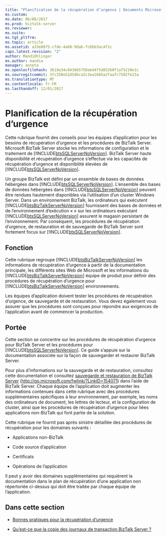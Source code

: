 ```yaml
---
title: "Planification de la récupération d’urgence | Documents Microsoft"
ms.custom: 
ms.date: 06/08/2017
ms.prod: biztalk-server
ms.reviewer: 
ms.suite: 
ms.tgt_pltfrm: 
ms.topic: article
ms.assetid: a33e8875-cfde-4a60-9dab-fc6bb3ac4f1c
caps.latest.revision: "2"
author: MandiOhlinger
ms.author: mandia
manager: anneta
ms.openlocfilehash: 3619a34c843665750abd4f5d852b0f1af5210e1c
ms.sourcegitcommit: 3fc338e52d5dbca2c3ea1685a2faafc7582fe23a
ms.translationtype: MT
ms.contentlocale: fr-FR
ms.lasthandoff: 12/01/2017
---
```

# <a name="planning-for-disaster-recovery"></a>Planification de la récupération d’urgence
Cette rubrique fournit des conseils pour les équipes d’application pour les besoins de récupération d’urgence et les procédures de BizTalk Server. Microsoft BizTalk Server stocke les informations de configuration et le traitement de [!INCLUDE[btsSQLServerNoVersion](../includes/btssqlservernoversion-md.md)]. BizTalk Server haute disponibilité et récupération d’urgence s’effectue via les capacités de récupération d’urgence et disponibilité élevées de [!INCLUDE[btsSQLServerNoVersion](../includes/btssqlservernoversion-md.md)].  
  
 Un groupe BizTalk est défini par un ensemble de bases de données hébergées dans [!INCLUDE[btsSQLServerNoVersion](../includes/btssqlservernoversion-md.md)]. L’ensemble des bases de données hébergées dans [!INCLUDE[btsSQLServerNoVersion](../includes/btssqlservernoversion-md.md)] peuvent être rendues hautement disponibles via l’utilisation d’un cluster Windows Server. Dans un environnement BizTalk, les ordinateurs qui exécutent [!INCLUDE[btsBizTalkServerNoVersion](../includes/btsbiztalkservernoversion-md.md)] fournissent des bases de données et de l’environnement d’exécution « » sur les ordinateurs exécutant [!INCLUDE[btsSQLServerNoVersion](../includes/btssqlservernoversion-md.md)] assurent le magasin persistant de l’environnement. Par conséquent, les procédures de récupération d’urgence, de restauration et de sauvegarde de BizTalk Server sont fortement focus sur [!INCLUDE[btsSQLServerNoVersion](../includes/btssqlservernoversion-md.md)].  
  
## <a name="purpose"></a>Fonction  
 Cette rubrique regroupe [!INCLUDE[btsBizTalkServerNoVersion](../includes/btsbiztalkservernoversion-md.md)] les informations de récupération d’urgence à partir de la documentation principale, les différents sites Web de Microsoft et les informations du [!INCLUDE[btsBizTalkServerNoVersion](../includes/btsbiztalkservernoversion-md.md)] équipe de produit pour définir des procédures de récupération d’urgence pour [!INCLUDE[btsBizTalkServerNoVersion](../includes/btsbiztalkservernoversion-md.md)] environnements.  
  
 Les équipes d’application doivent tester les procédures de récupération d’urgence, de sauvegarde et de restauration. Vous devez également vous assurer que les procédures sont conçues pour répondre aux exigences de l’application avant de commencer la production.  
  
## <a name="scope"></a>Portée  
 Cette section se concentre sur les procédures de récupération d’urgence pour BizTalk Server et les procédures pour [!INCLUDE[btsSQLServerNoVersion](../includes/btssqlservernoversion-md.md)]. Ce guide s’appuie sur la documentation associée sur la façon de sauvegarder et restaurer BizTalk Server.  
  
 Pour plus d’informations sur la sauvegarde et de restauration, consultez cette documentation et consultez [sauvegarde et restauration de BizTalk Server](http://go.microsoft.com/fwlink/?LinkID=154071) (http://go.microsoft.com/fwlink/?LinkID=154071) dans l’aide de BizTalk Server. Chaque équipe de l’application doit augmenter les informations contenues dans cette rubrique avec des procédures supplémentaires spécifiques à leur environnement, par exemple, les noms des ordinateurs de document, les lettres de lecteur, et la configuration de cluster, ainsi que les procédures de récupération d’urgence pour liées applications non-BizTalk qui font partie de la solution.  
  
 Cette rubrique ne fournit pas après sinistre détaillée des procédures de récupération pour les domaines suivants :  
  
-   Applications non-BizTalk  
  
-   Code source d’application  
  
-   Certificats  
  
-   Opérations de l’application  
  
 Il peut y avoir des domaines supplémentaires qui requièrent la documentation dans le plan de récupération d’une application non répertoriée ci-dessus qui doit être traitée par chaque équipe de l’application.  
  
## <a name="in-this-section"></a>Dans cette section  
  
-   [Bonnes pratiques pour la récupération d’urgence](../technical-guides/best-practices-for-disaster-recovery.md)  
  
-   [Qu’est-ce que la copie des journaux de transaction BizTalk Server ?](../technical-guides/what-is-biztalk-server-log-shipping.md)